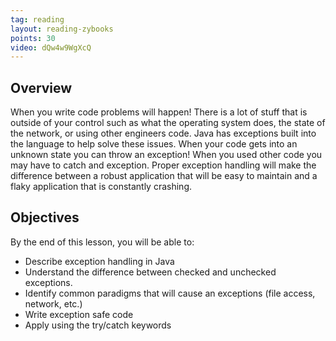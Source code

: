 ```yaml
---
tag: reading
layout: reading-zybooks
points: 30
video: dQw4w9WgXcQ
---
```


## Overview

When you write code problems will happen! There is a lot of stuff that is outside of your control
such as what the operating system does, the state of the network, or using other engineers code.
Java has exceptions built into the language to help solve these issues. When your code gets into an
unknown state you can throw an exception! When you used other code you may have to catch and
exception. Proper exception handling will make the difference between a robust application that will
be easy to maintain and a flaky application that is constantly crashing.

## Objectives

By the end of this lesson, you will be able to:

- Describe exception handling in Java
- Understand the difference between checked and unchecked exceptions.
- Identify common paradigms that will cause an exceptions (file access, network, etc.)
- Write exception safe code
- Apply using the try/catch keywords